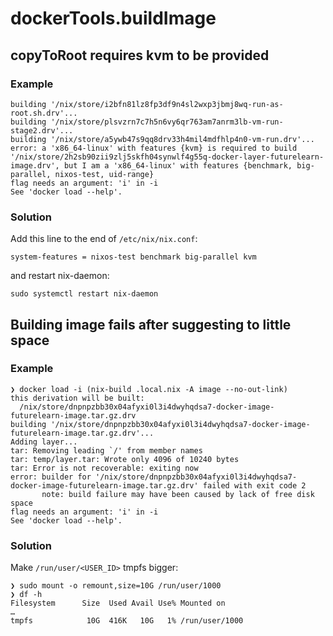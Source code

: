 # dockerTools.buildImage

## copyToRoot requires kvm to be provided

### Example

```
building '/nix/store/i2bfn81lz8fp3df9n4sl2wxp3jbmj8wq-run-as-root.sh.drv'...
building '/nix/store/plsvzrn7c7h5n6vy6qr763am7anrm3lb-vm-run-stage2.drv'...
building '/nix/store/a5ywb47s9qq8drv33h4mil4mdfhlp4n0-vm-run.drv'...
error: a 'x86_64-linux' with features {kvm} is required to build '/nix/store/2h2sb90zii9zlj5skfh04synwlf4g55q-docker-layer-futurelearn-image.drv', but I am a 'x86_64-linux' with features {benchmark, big-parallel, nixos-test, uid-range}
flag needs an argument: 'i' in -i
See 'docker load --help'.
```

### Solution

Add this line to the end of `/etc/nix/nix.conf`:

```
system-features = nixos-test benchmark big-parallel kvm
```

and restart nix-daemon:

```
sudo systemctl restart nix-daemon
```

## Building image fails after suggesting to little space

### Example

```
❯ docker load -i (nix-build .local.nix -A image --no-out-link)
this derivation will be built:
  /nix/store/dnpnpzbb30x04afyxi0l3i4dwyhqdsa7-docker-image-futurelearn-image.tar.gz.drv
building '/nix/store/dnpnpzbb30x04afyxi0l3i4dwyhqdsa7-docker-image-futurelearn-image.tar.gz.drv'...
Adding layer...
tar: Removing leading `/' from member names
tar: temp/layer.tar: Wrote only 4096 of 10240 bytes
tar: Error is not recoverable: exiting now
error: builder for '/nix/store/dnpnpzbb30x04afyxi0l3i4dwyhqdsa7-docker-image-futurelearn-image.tar.gz.drv' failed with exit code 2
       note: build failure may have been caused by lack of free disk space
flag needs an argument: 'i' in -i
See 'docker load --help'.
```

### Solution

Make `/run/user/<USER_ID>` tmpfs bigger:

```
❯ sudo mount -o remount,size=10G /run/user/1000
❯ df -h
Filesystem      Size  Used Avail Use% Mounted on
…
tmpfs            10G  416K   10G   1% /run/user/1000
```
